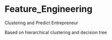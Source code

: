 # Feature_Engineering
Clustering and Predict  Entrepreneur

Based on hierarchical clustering and decision tree
